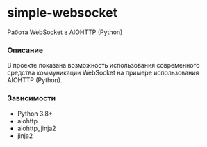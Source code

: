 # simple-websocket
Работа WebSocket в AIOHTTP (Python)

### Описание
В проекте показана возможность использования современного средства коммуникации WebSocket на примере использования AIOHTTP (Python).

### Зависимости
- Python 3.8+
- aiohttp
- aiohttp_jinja2
- jinja2